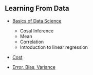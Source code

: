## Learning From Data

* [Basics of Data Science](ds1/)

    * Cosal Inference
    * Mean
    * Correlation
    * Introduction to linear regression

* [Cost](ds3/)

* [Error, Bias, Variance](ds2/)

